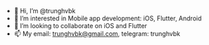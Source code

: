 - 👋 Hi, I’m @trunghvbk
- 👀 I’m interested in Mobile app development: iOS, Flutter, Android
- 💞️ I’m looking to collaborate on iOS and Flutter
- 📫 My email: trunghvbk@gmail.com, telegram: trunghvbk

